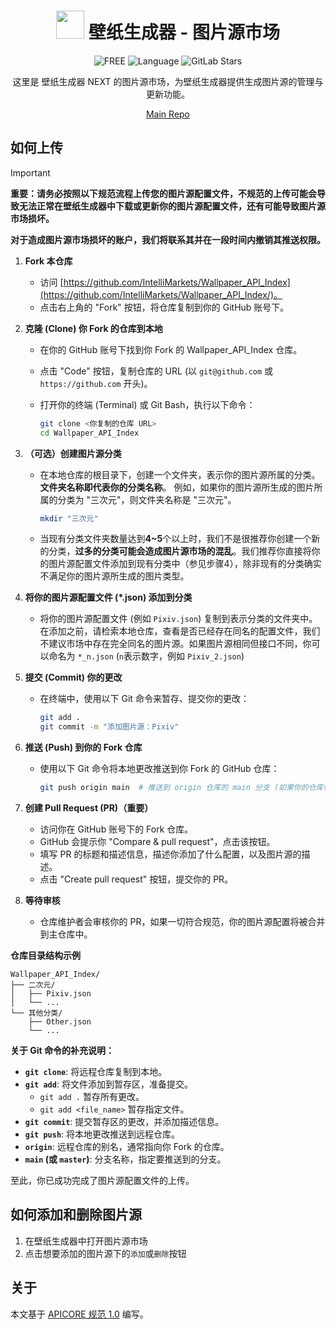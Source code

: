 <div align="center">
  
# <image src="https://github.com/user-attachments/assets/83078bfd-fb6a-4ffd-90b2-27bf7f611bf9" height="45"/>  壁纸生成器 - 图片源市场
 <img src="https://img.shields.io/badge/FREE-100%25-brightgreen" alt="FREE">
<img src="https://img.shields.io/badge/Language-Python-blue" alt="Language">
<img alt="GitLab Stars" src="https://img.shields.io/github/stars/IntelliMarkets/Wallpaper_API_Index?label=Stars">

这里是 壁纸生成器 NEXT 的图片源市场，为壁纸生成器提供生成图片源的管理与更新功能。

[Main Repo](https://github.com/SRInternet-Studio/Wallpaper-generator)

</div>

## 如何上传
> [!Important]
> 
> **重要：请务必按照以下规范流程上传您的图片源配置文件，不规范的上传可能会导致无法正常在壁纸生成器中下载或更新你的图片源配置文件，还有可能导致图片源市场损坏。**
> 
> **对于造成图片源市场损坏的账户，我们将联系其并在一段时间内撤销其推送权限。**

1.  **Fork 本仓库**
    *   访问 [https://github.com/IntelliMarkets/Wallpaper_API_Index](https://github.com/IntelliMarkets/Wallpaper_API_Index/)。
    *   点击右上角的 "Fork" 按钮，将仓库复制到你的 GitHub 账号下。

2.  **克隆 (Clone) 你 Fork 的仓库到本地**
    *   在你的 GitHub 账号下找到你 Fork 的 Wallpaper_API_Index 仓库。
    *   点击 "Code" 按钮，复制仓库的 URL (以 `git@github.com` 或 `https://github.com` 开头)。
    *   打开你的终端 (Terminal) 或 Git Bash，执行以下命令：

        ```bash
        git clone <你复制的仓库 URL>
        cd Wallpaper_API_Index
        ```

3.  **（可选）创建图片源分类**
    *   在本地仓库的根目录下，创建一个文件夹，表示你的图片源所属的分类。**文件夹名称即代表你的分类名称**。 例如，如果你的图片源所生成的图片所属的分类为 "三次元"，则文件夹名称是 "三次元"。

        ```bash
        mkdir "三次元"
        ```
        
    *   当现有分类文件夹数量达到**4~5**个以上时，我们不是很推荐你创建一个新的分类，**过多的分类可能会造成图片源市场的混乱**。我们推荐你直接将你的图片源配置文件添加到现有分类中（参见步骤4），除非现有的分类确实不满足你的图片源所生成的图片类型。

4.  **将你的图片源配置文件 (*.json) 添加到分类**
    *   将你的图片源配置文件 (例如 `Pixiv.json`) 复制到表示分类的文件夹中。在添加之前，请检索本地仓库，查看是否已经存在同名的配置文件，我们不建议市场中存在完全同名的图片源。如果图片源相同但接口不同，你可以命名为 `*_n.json` (`n`表示数字，例如 `Pixiv_2.json`) 

5.  **提交 (Commit) 你的更改**
    *   在终端中，使用以下 Git 命令来暂存、提交你的更改：

        ```bash
        git add . 
        git commit -m "添加图片源：Pixiv" 
        ```

6.  **推送 (Push) 到你的 Fork 仓库**
    *   使用以下 Git 命令将本地更改推送到你 Fork 的 GitHub 仓库：

        ```bash
        git push origin main  # 推送到 origin 仓库的 main 分支 (如果你的仓库使用其他分支，请替换 main)
        ```

7.  **创建 Pull Request (PR)（重要）**
    *   访问你在 GitHub 账号下的 Fork 仓库。
    *   GitHub 会提示你 "Compare & pull request"，点击该按钮。
    *   填写 PR 的标题和描述信息，描述你添加了什么配置，以及图片源的描述。
    *   点击 "Create pull request" 按钮，提交你的 PR。

8.  **等待审核**
    *   仓库维护者会审核你的 PR，如果一切符合规范，你的图片源配置将被合并到主仓库中。

**仓库目录结构示例**

```
Wallpaper_API_Index/
├── 二次元/
│   ├── Pixiv.json
│   └── ...
└── 其他分类/
    ├── Other.json
    └── ...
```

**关于 Git 命令的补充说明：**

*   **`git clone`**:  将远程仓库复制到本地。
*   **`git add`**:  将文件添加到暂存区，准备提交。
    *   `git add .`  暂存所有更改。
    *   `git add <file_name>` 暂存指定文件。
*   **`git commit`**:  提交暂存区的更改，并添加描述信息。
*   **`git push`**:  将本地更改推送到远程仓库。
*   **`origin`**:  远程仓库的别名，通常指向你 Fork 的仓库。
*   **`main` (或 `master`)**:  分支名称，指定要推送到的分支。

至此，你已成功完成了图片源配置文件的上传。

<!-- 
> [!Warning]
> 
> 作为一名合格的开发者，你不应该开发具有成人色情、暴力、血腥等违反 GitHub 社区规定 的图片源上传至仓库，也不应改动别人的图片源文件夹。**一经审查发现有以上行为，将会被删除图片源，并在一段时间内撤销其推送权限。** -->

## 如何添加和删除图片源
1.	在壁纸生成器中打开图片源市场
2.	点击想要添加的图片源下的`添加`或`删除`按钮

## 关于
本文基于 [APICORE 规范 1.0](https://github.com/SRON-org/APICORE/) 编写。
